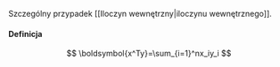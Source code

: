 Szczególny przypadek [[Iloczyn wewnętrzny|iloczynu wewnętrznego]].
#### Definicja 
$$
\boldsymbol{x^Ty}=\sum_{i=1}^nx_iy_i
$$
